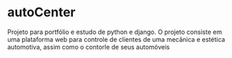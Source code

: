 # autoCenter

Projeto para portfólio e estudo de python e django. O projeto consiste em uma plataforma web para controle de clientes de uma mecânica e estética automotiva, assim como o contorle de seus automóveis
